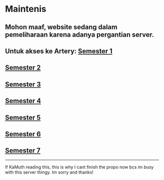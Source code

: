 # Maintenis

Mohon maaf, website sedang dalam pemeliharaan karena adanya pergantian server.
------------------------
Untuk akses ke Artery:
[Semester 1](https://drive.google.com/drive/folders/0B95aLWQUqQNVcjVreVkwYzFFVTg?usp=sharing)
----------------
[Semester 2](https://drive.google.com/folderview?id=0B95aLWQUqQNVbVRPZlVpS2Z5SHc)
-------------------------
[Semester 3](https://drive.google.com/drive/folders/0B95aLWQUqQNVd09ycFVRR3ZIQW8?usp=sharing)
------------------
[Semester 4](https://drive.google.com/folderview?id=0B95aLWQUqQNVUkhBTHFJbDFfX0E)
------------------
[Semester 5](https://drive.google.com/drive/folders/0B95aLWQUqQNVWnNiREZsNDBSTE0?usp=sharing)
------------------------
[Semester 6](https://drive.google.com/folderview?id=0B95aLWQUqQNVdkpzeDhYYWZVSm8)
-----------------------------
[Semester 7](https://drive.google.com/drive/folders/0B95aLWQUqQNVMDU4MDF4Mmk0b0U?usp=sharing)
----------------------------------------


---------------------------------------
If KaMuth reading this, this is why I cant finish the propo now bcs im busy with this server thingy. Im sorry and thanks!
